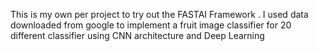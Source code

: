 This is my own per project to try out the FASTAI Framework .
I used data downloaded from google to implement a fruit image classifier for 20 different classifier using CNN architecture and Deep Learning
